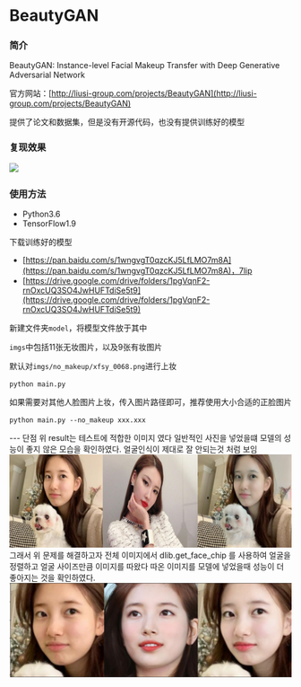 # BeautyGAN

### 简介

BeautyGAN: Instance-level Facial Makeup Transfer with Deep Generative Adversarial Network

官方网站：[http://liusi-group.com/projects/BeautyGAN](http://liusi-group.com/projects/BeautyGAN)

提供了论文和数据集，但是没有开源代码，也没有提供训练好的模型

### 复现效果

![](result.jpg)

### 使用方法

- Python3.6
- TensorFlow1.9

下载训练好的模型

- [https://pan.baidu.com/s/1wngvgT0qzcKJ5LfLMO7m8A](https://pan.baidu.com/s/1wngvgT0qzcKJ5LfLMO7m8A)，7lip
- [https://drive.google.com/drive/folders/1pgVqnF2-rnOxcUQ3SO4JwHUFTdiSe5t9](https://drive.google.com/drive/folders/1pgVqnF2-rnOxcUQ3SO4JwHUFTdiSe5t9)

新建文件夹`model`，将模型文件放于其中

`imgs`中包括11张无妆图片，以及9张有妆图片

默认对`imgs/no_makeup/xfsy_0068.png`进行上妆

```
python main.py
```

如果需要对其他人脸图片上妆，传入图片路径即可，推荐使用大小合适的正脸图片

```
python main.py --no_makeup xxx.xxx
```
--- 단점
위 result는 테스트에 적합한 이미지 였다 일반적인 사진을 넣었을떄 모델의 성능이 좋지 않은 모습을 확인하였다.
얼굴인식이 제대로 잘 안되는것 처럼 보임
![](https://github.com/roche-MH/BeautyGAN/blob/master/imgs/result/suji.PNG?raw=true)
그래서 위 문제를 해결하고자 전체 이미지에서 dlib.get_face_chip 를 사용하여 얼굴을 정렬하고 얼굴 사이즈만큼 이미지를 따왔다 따온 이미지를 모델에 넣었을때 성능이 더 좋아지는 것을 확인하였다.
![](https://github.com/roche-MH/BeautyGAN/blob/master/imgs/result/sujimakeup.PNG?raw=true)
